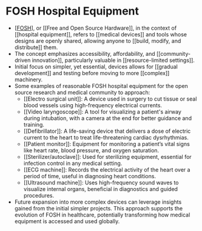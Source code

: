 # FOSH Hospital Equipment

- [[FOSH]], or [[Free and Open Source Hardware]], in the context of [[hospital equipment]], refers to [[medical devices]] and tools whose designs are openly shared, allowing anyone to [[build, modify, and distribute]] them.
- The concept emphasizes accessibility, affordability, and [[community-driven innovation]], particularly valuable in [[resource-limited settings]].
- Initial focus on simpler, yet essential, devices allows for [[gradual development]] and testing before moving to more [[complex]] machinery.
- Some examples of reasonable FOSH hospital equipment for the open source research and medical community to approach:
  - [[Electro surgical unit]]: A device used in surgery to cut tissue or seal blood vessels using high-frequency electrical currents.
  - [[Video laryngoscope]]: A tool for visualizing a patient's airway during intubation, with a camera at the end for better guidance and training.
  - [[Defibrillator]]: A life-saving device that delivers a dose of electric current to the heart to treat life-threatening cardiac dysrhythmias.
  - [[Patient monitor]]: Equipment for monitoring a patient’s vital signs like heart rate, blood pressure, and oxygen saturation.
  - [[Sterilizer/autoclave]]: Used for sterilizing equipment, essential for infection control in any medical setting.
  - [[ECG machine]]: Records the electrical activity of the heart over a period of time, useful in diagnosing heart conditions.
  - [[Ultrasound machine]]: Uses high-frequency sound waves to visualize internal organs, beneficial in diagnostics and guided procedures.
- Future expansion into more complex devices can leverage insights gained from the initial simpler projects. This approach supports the evolution of FOSH in healthcare, potentially transforming how medical equipment is accessed and used globally.


[//begin]: # "Autogenerated link references for markdown compatibility"
[FOSH]: FOSH "FOSH"
[//end]: # "Autogenerated link references"
